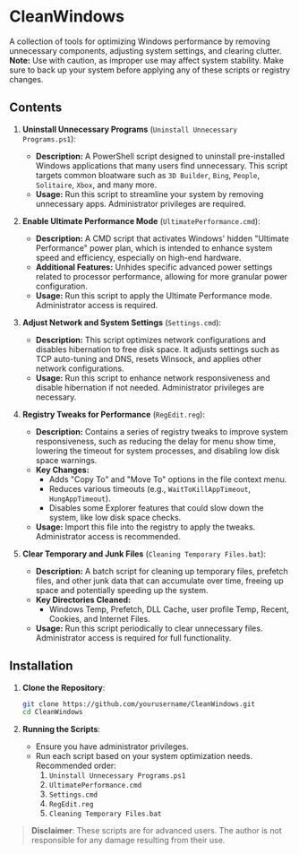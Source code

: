 # CleanWindows

A collection of tools for optimizing Windows performance by removing unnecessary components, adjusting system settings, and clearing clutter. **Note:** Use with caution, as improper use may affect system stability. Make sure to back up your system before applying any of these scripts or registry changes.

## Contents

1. **Uninstall Unnecessary Programs** (`Uninstall Unnecessary Programs.ps1`):
   - **Description:** A PowerShell script designed to uninstall pre-installed Windows applications that many users find unnecessary. This script targets common bloatware such as `3D Builder`, `Bing`, `People`, `Solitaire`, `Xbox`, and many more.
   - **Usage:** Run this script to streamline your system by removing unnecessary apps. Administrator privileges are required.

2. **Enable Ultimate Performance Mode** (`UltimatePerformance.cmd`):
   - **Description:** A CMD script that activates Windows' hidden "Ultimate Performance" power plan, which is intended to enhance system speed and efficiency, especially on high-end hardware.
   - **Additional Features:** Unhides specific advanced power settings related to processor performance, allowing for more granular power configuration.
   - **Usage:** Run this script to apply the Ultimate Performance mode. Administrator access is required.

3. **Adjust Network and System Settings** (`Settings.cmd`):
   - **Description:** This script optimizes network configurations and disables hibernation to free disk space. It adjusts settings such as TCP auto-tuning and DNS, resets Winsock, and applies other network configurations.
   - **Usage:** Run this script to enhance network responsiveness and disable hibernation if not needed. Administrator privileges are necessary.

4. **Registry Tweaks for Performance** (`RegEdit.reg`):
   - **Description:** Contains a series of registry tweaks to improve system responsiveness, such as reducing the delay for menu show time, lowering the timeout for system processes, and disabling low disk space warnings.
   - **Key Changes:**
     - Adds "Copy To" and "Move To" options in the file context menu.
     - Reduces various timeouts (e.g., `WaitToKillAppTimeout`, `HungAppTimeout`).
     - Disables some Explorer features that could slow down the system, like low disk space checks.
   - **Usage:** Import this file into the registry to apply the tweaks. Administrator access is recommended.

5. **Clear Temporary and Junk Files** (`Cleaning Temporary Files.bat`):
   - **Description:** A batch script for cleaning up temporary files, prefetch files, and other junk data that can accumulate over time, freeing up space and potentially speeding up the system.
   - **Key Directories Cleaned:**
     - Windows Temp, Prefetch, DLL Cache, user profile Temp, Recent, Cookies, and Internet Files.
   - **Usage:** Run this script periodically to clear unnecessary files. Administrator access is required for full functionality.

## Installation

1. **Clone the Repository**:
   ```bash
   git clone https://github.com/yourusername/CleanWindows.git
   cd CleanWindows
   ```

2. **Running the Scripts**:
   - Ensure you have administrator privileges.
   - Run each script based on your system optimization needs. Recommended order:
     1. `Uninstall Unnecessary Programs.ps1`
     2. `UltimatePerformance.cmd`
     3. `Settings.cmd`
     4. `RegEdit.reg`
     5. `Cleaning Temporary Files.bat`

> **Disclaimer**: These scripts are for advanced users. The author is not responsible for any damage resulting from their use.
